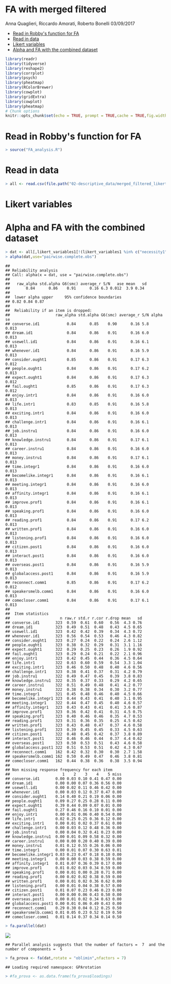 FA with merged filtered
================
Anna Quaglieri, Riccardo Amorati, Roberto Bonelli
03/09/2017

-   [Read in Robby's function for FA](#read-in-robbys-function-for-fa)
-   [Read in data](#read-in-data)
-   [Likert variables](#likert-variables)
-   [Alpha and FA with the combined dataset](#alpha-and-fa-with-the-combined-dataset)

``` r
library(readr)
library(tidyverse)
library(reshape2)
library(corrplot)
library(psych)
library(pheatmap)
library(RColorBrewer)
library(cowplot)
library(gridExtra)
library(cowplot)
library(pheatmap)
# Chunk options
knitr::opts_chunk$set(echo = TRUE, prompt = TRUE,cache = TRUE,fig.width = 12,fig.height = 12)
```

Read in Robby's function for FA
===============================

``` r
> source("FA_analysis.R")
```

Read in data
============

``` r
> all <- read.csv(file.path("02-descriptive_data/merged_filtered_likertNumber.csv"))
```

Likert variables
================

Alpha and FA with the combined dataset
======================================

``` r
> dat <- all[,likert_variables1[!(likert_variables1 %in% c("necessity1","educated1"))]]
> alpha(dat,use="pairwise.complete.obs")
```

    ## 
    ## Reliability analysis   
    ## Call: alpha(x = dat, use = "pairwise.complete.obs")
    ## 
    ##   raw_alpha std.alpha G6(smc) average_r S/N   ase mean   sd
    ##       0.84      0.86    0.91      0.16 6.3 0.012  3.9 0.34
    ## 
    ##  lower alpha upper     95% confidence boundaries
    ## 0.82 0.84 0.87 
    ## 
    ##  Reliability if an item is dropped:
    ##                    raw_alpha std.alpha G6(smc) average_r S/N alpha se
    ## converse.id1            0.84      0.85    0.90      0.16 5.8    0.013
    ## dream.id1               0.84      0.86    0.91      0.16 6.0    0.013
    ## usewell.id1             0.84      0.86    0.91      0.16 6.1    0.013
    ## whenever.id1            0.84      0.86    0.91      0.16 5.9    0.013
    ## consider.ought1         0.85      0.86    0.91      0.17 6.3    0.012
    ## people.ought1           0.84      0.86    0.91      0.17 6.2    0.013
    ## expect.ought1           0.84      0.86    0.91      0.17 6.3    0.012
    ## fail.ought1             0.85      0.86    0.91      0.17 6.3    0.012
    ## enjoy.intr1             0.84      0.86    0.91      0.16 6.0    0.013
    ## life.intr1              0.83      0.85    0.91      0.16 5.8    0.013
    ## exciting.intr1          0.84      0.86    0.91      0.16 6.0    0.013
    ## challenge.intr1         0.84      0.86    0.91      0.16 6.1    0.013
    ## job.instru1             0.84      0.86    0.91      0.16 6.0    0.013
    ## knowledge.instru1       0.84      0.86    0.91      0.17 6.1    0.013
    ## career.instru1          0.84      0.86    0.91      0.16 6.0    0.013
    ## money.instru1           0.84      0.86    0.91      0.17 6.1    0.013
    ## time.integr1            0.84      0.86    0.91      0.16 6.0    0.013
    ## becomelike.integr1      0.84      0.86    0.91      0.16 6.1    0.013
    ## meeting.integr1         0.84      0.86    0.91      0.16 6.0    0.013
    ## affinity.integr1        0.84      0.86    0.91      0.16 6.1    0.013
    ## improve.prof1           0.84      0.86    0.91      0.16 6.1    0.013
    ## speaking.prof1          0.84      0.86    0.91      0.16 6.0    0.013
    ## reading.prof1           0.84      0.86    0.91      0.17 6.2    0.013
    ## written.prof1           0.84      0.86    0.91      0.16 6.0    0.013
    ## listening.prof1         0.84      0.86    0.91      0.16 6.0    0.013
    ## citizen.post1           0.84      0.86    0.91      0.16 6.0    0.013
    ## interact.post1          0.84      0.86    0.91      0.16 6.0    0.013
    ## overseas.post1          0.84      0.86    0.91      0.16 5.9    0.013
    ## globalaccess.post1      0.84      0.86    0.91      0.16 5.9    0.013
    ## reconnect.comm1         0.85      0.86    0.91      0.17 6.2    0.012
    ## speakersmelb.comm1      0.84      0.86    0.91      0.16 6.0    0.013
    ## comecloser.comm1        0.84      0.86    0.91      0.17 6.1    0.013
    ## 
    ##  Item statistics 
    ##                      n raw.r std.r r.cor r.drop mean   sd
    ## converse.id1       323  0.59  0.61  0.60   0.56  4.3 0.76
    ## dream.id1          323  0.49  0.51  0.48   0.43  4.5 0.65
    ## usewell.id1        323  0.42  0.42  0.39   0.34  4.3 0.72
    ## whenever.id1       323  0.56  0.54  0.53   0.46  4.3 0.82
    ## consider.ought1    323  0.27  0.24  0.22   0.24  2.6 1.12
    ## people.ought1      323  0.38  0.32  0.29   0.31  3.1 1.16
    ## expect.ought1      322  0.29  0.25  0.23   0.26  1.9 0.92
    ## fail.ought1        323  0.29  0.24  0.21   0.22  2.1 0.96
    ## enjoy.intr1        323  0.42  0.45  0.44   0.36  4.5 0.64
    ## life.intr1         322  0.63  0.60  0.59   0.54  3.3 1.04
    ## exciting.intr1     323  0.46  0.50  0.48   0.40  4.6 0.56
    ## challenge.intr1    323  0.38  0.41  0.37   0.31  4.2 0.79
    ## job.instru1        322  0.49  0.47  0.45   0.39  3.8 0.83
    ## knowledge.instru1  322  0.35  0.37  0.33   0.29  4.2 0.65
    ## career.instru1     322  0.51  0.49  0.48   0.41  4.2 0.77
    ## money.instru1      322  0.38  0.38  0.34   0.30  3.2 0.77
    ## time.integr1       321  0.45  0.48  0.46   0.40  4.5 0.66
    ## becomelike.integr1 323  0.44  0.43  0.41   0.40  3.1 0.95
    ## meeting.integr1    322  0.44  0.47  0.45   0.40  4.6 0.57
    ## affinity.integr1   323  0.43  0.43  0.41   0.41  3.6 0.87
    ## improve.prof1      323  0.36  0.42  0.41   0.31  4.5 0.75
    ## speaking.prof1     323  0.40  0.46  0.46   0.35  4.7 0.53
    ## reading.prof1      323  0.31  0.36  0.35   0.25  4.5 0.62
    ## written.prof1      323  0.43  0.48  0.47   0.37  4.6 0.58
    ## listening.prof1    323  0.39  0.45  0.45   0.33  4.5 0.63
    ## citizen.post1      322  0.48  0.45  0.42   0.37  3.8 0.89
    ## interact.post1     322  0.46  0.46  0.44   0.37  4.4 0.62
    ## overseas.post1     323  0.50  0.53  0.51   0.43  4.6 0.58
    ## globalaccess.post1 322  0.51  0.53  0.51   0.42  4.3 0.67
    ## reconnect.comm1    162  0.42  0.32  0.30   0.30  2.7 1.58
    ## speakersmelb.comm1 162  0.50  0.49  0.47   0.46  3.8 0.81
    ## comecloser.comm1   162  0.44  0.38  0.36   0.38  3.5 0.94
    ## 
    ## Non missing response frequency for each item
    ##                       1    2    3    4    5 miss
    ## converse.id1       0.00 0.03 0.10 0.41 0.47 0.00
    ## dream.id1          0.00 0.00 0.07 0.36 0.56 0.00
    ## usewell.id1        0.00 0.02 0.11 0.46 0.42 0.00
    ## whenever.id1       0.00 0.03 0.12 0.37 0.47 0.00
    ## consider.ought1    0.14 0.40 0.21 0.19 0.06 0.00
    ## people.ought1      0.09 0.27 0.25 0.28 0.11 0.00
    ## expect.ought1      0.39 0.44 0.09 0.07 0.01 0.00
    ## fail.ought1        0.27 0.46 0.16 0.10 0.01 0.00
    ## enjoy.intr1        0.00 0.01 0.06 0.40 0.54 0.00
    ## life.intr1         0.02 0.25 0.25 0.36 0.12 0.00
    ## exciting.intr1     0.00 0.01 0.02 0.37 0.61 0.00
    ## challenge.intr1    0.00 0.03 0.12 0.48 0.36 0.00
    ## job.instru1        0.00 0.04 0.32 0.41 0.23 0.00
    ## knowledge.instru1  0.00 0.01 0.09 0.58 0.32 0.00
    ## career.instru1     0.00 0.00 0.20 0.40 0.39 0.00
    ## money.instru1      0.01 0.12 0.55 0.26 0.06 0.00
    ## time.integr1       0.00 0.01 0.07 0.30 0.63 0.01
    ## becomelike.integr1 0.03 0.23 0.47 0.18 0.10 0.00
    ## meeting.integr1    0.00 0.00 0.03 0.38 0.59 0.00
    ## affinity.integr1   0.01 0.07 0.36 0.39 0.17 0.00
    ## improve.prof1      0.01 0.02 0.03 0.34 0.59 0.00
    ## speaking.prof1     0.00 0.01 0.00 0.28 0.71 0.00
    ## reading.prof1      0.00 0.02 0.02 0.38 0.59 0.00
    ## written.prof1      0.00 0.01 0.02 0.36 0.62 0.00
    ## listening.prof1    0.00 0.01 0.04 0.38 0.57 0.00
    ## citizen.post1      0.01 0.07 0.23 0.46 0.23 0.00
    ## interact.post1     0.00 0.00 0.06 0.43 0.50 0.00
    ## overseas.post1     0.00 0.01 0.02 0.34 0.63 0.00
    ## globalaccess.post1 0.00 0.01 0.06 0.49 0.43 0.00
    ## reconnect.comm1    0.29 0.30 0.04 0.12 0.25 0.50
    ## speakersmelb.comm1 0.01 0.05 0.23 0.52 0.19 0.50
    ## comecloser.comm1   0.01 0.14 0.37 0.34 0.14 0.50

``` r
> fa.parallel(dat)
```

![](03-FA_analysis_files/figure-markdown_github-ascii_identifiers/unnamed-chunk-5-1.png)

    ## Parallel analysis suggests that the number of factors =  7  and the number of components =  5

``` r
> fa_prova <- fa(dat,rotate = "oblimin",nfactors = 7)
```

    ## Loading required namespace: GPArotation

``` r
> #fa_prova <- as.data.frame(fa_prova$loadings)
```
